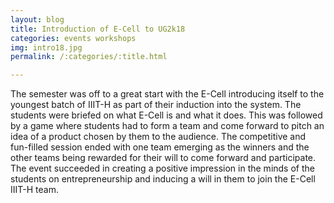 ```yaml
---
layout: blog
title: Introduction of E-Cell to UG2k18
categories: events workshops
img: intro18.jpg
permalink: /:categories/:title.html

---
```


The semester was off to a great start with the E-Cell introducing itself to the youngest batch of IIIT-H as part of their induction into the system.
The students were briefed on what E-Cell is and what it does. This was followed by a game where students had to form a team and come forward to pitch an idea of a product chosen by them to the audience.
The competitive and fun-filled session ended with one team emerging as the winners and the other teams being rewarded for their will to come forward and participate.
The event succeeded in creating a positive impression in the minds of the students on entrepreneurship and inducing a will in them to join the E-Cell IIIT-H team.
